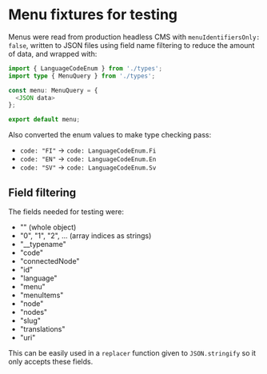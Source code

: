 <!-- DOCTOC SKIP -->

# Menu fixtures for testing

Menus were read from production headless CMS with `menuIdentifiersOnly: false`,
written to JSON files using field name filtering to reduce the amount of data,
and wrapped with:
```typescript
import { LanguageCodeEnum } from './types';
import type { MenuQuery } from './types';

const menu: MenuQuery = {
  <JSON data>
};

export default menu;
```

Also converted the enum values to make type checking pass:
 - `code: "FI"` → `code: LanguageCodeEnum.Fi`
 - `code: "EN"` → `code: LanguageCodeEnum.En`
 - `code: "SV"` → `code: LanguageCodeEnum.Sv`

## Field filtering

The fields needed for testing were:
 - "" (whole object)
 - "0", "1", "2", ... (array indices as strings)
 - "__typename"
 - "code"
 - "connectedNode"
 - "id"
 - "language"
 - "menu"
 - "menuItems"
 - "node"
 - "nodes"
 - "slug"
 - "translations"
 - "uri"

This can be easily used in a `replacer` function given to `JSON.stringify`
so it only accepts these fields.